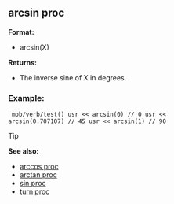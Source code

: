 ## arcsin proc

**Format:**
+   arcsin(X)
<!-- -->
**Returns:**
+   The inverse sine of X in degrees.
### Example:

``` dm
 mob/verb/test() usr << arcsin(0) // 0 usr <<
arcsin(0.707107) // 45 usr << arcsin(1) // 90 
```


> [!TIP] 
> **See also:**
> +   [arccos proc](/ref/proc/arccos.md) 
> +   [arctan proc](/ref/proc/arctan.md) 
> +   [sin proc](/ref/proc/sin.md) 
> +   [turn proc](/ref/proc/turn.md) <!-- -->